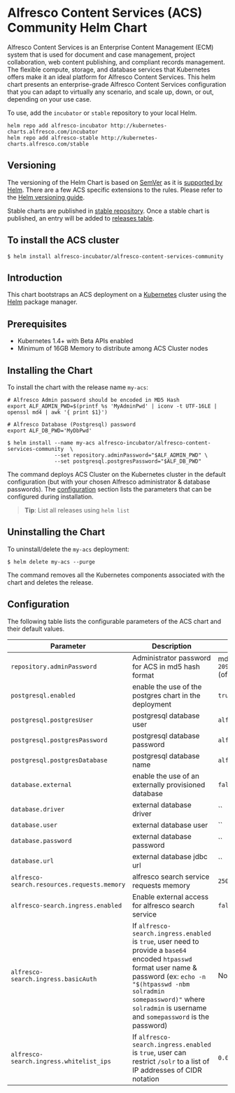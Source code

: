 # Alfresco Content Services (ACS) Community Helm Chart

Alfresco Content Services is an Enterprise Content Management (ECM) system that is used for document and case management, project collaboration, web content publishing, and compliant records management.  The flexible compute, storage, and database services that Kubernetes offers make it an ideal platform for Alfresco Content Services. This helm chart presents an enterprise-grade Alfresco Content Services configuration that you can adapt to virtually any scenario, and scale up, down, or out, depending on your use case.

To use, add the `incubator` or `stable` repository to your local Helm.
```console
helm repo add alfresco-incubator http://kubernetes-charts.alfresco.com/incubator
helm repo add alfresco-stable http://kubernetes-charts.alfresco.com/stable
```
## Versioning

The versioning of the Helm Chart is based on [SemVer](https://semver.org/) as it is [supported by Helm](https://docs.helm.sh/developing_charts/#charts-and-versioning). There are a few ACS specific extensions to the rules. Please refer to the [Helm versioning guide](https://github.com/Alfresco/acs-deployment/blob/master/docs/helm-versioning.md).

Stable charts are published in [stable repository](http://kubernetes-charts.alfresco.com/stable). Once a stable chart is published, an entry will be added to [releases table](../../docs/helm-chart-releases.md).

## To install the ACS cluster

```console
$ helm install alfresco-incubator/alfresco-content-services-community
```

## Introduction

This chart bootstraps an ACS deployment on a [Kubernetes](http://kubernetes.io) cluster using the [Helm](https://helm.sh) package manager.

## Prerequisites
  - Kubernetes 1.4+ with Beta APIs enabled
  - Minimum of 16GB Memory to distribute among ACS Cluster nodes

## Installing the Chart

To install the chart with the release name `my-acs`:

```console
# Alfresco Admin password should be encoded in MD5 Hash
export ALF_ADMIN_PWD=$(printf %s 'MyAdminPwd' | iconv -t UTF-16LE | openssl md4 | awk '{ print $1}')

# Alfresco Database (Postgresql) password
export ALF_DB_PWD='MyDbPwd'

$ helm install --name my-acs alfresco-incubator/alfresco-content-services-community  \
               --set repository.adminPassword="$ALF_ADMIN_PWD" \
               --set postgresql.postgresPassword="$ALF_DB_PWD"
```

The command deploys ACS Cluster on the Kubernetes cluster in the default configuration (but with your chosen Alfresco administrator & database passwords). The [configuration](#configuration) section lists the parameters that can be configured during installation.

> **Tip**: List all releases using `helm list`

## Uninstalling the Chart

To uninstall/delete the `my-acs` deployment:

```console
$ helm delete my-acs --purge
```

The command removes all the Kubernetes components associated with the chart and deletes the release.

## Configuration

The following table lists the configurable parameters of the ACS chart and their default values.

Parameter | Description | Default
--- | --- | ---
`repository.adminPassword` | Administrator password for ACS in md5 hash format | md5: `209c6174da490caeb422f3fa5a7ae634` (of string `admin`)
`postgresql.enabled` | enable the use of the postgres chart in the deployment | `true`
`postgresql.postgresUser` | postgresql database user | `alfresco`
`postgresql.postgresPassword` | postgresql database password | `alfresco`
`postgresql.postgresDatabase` | postgresql database name | `alfresco`
`database.external` | enable the use of an externally provisioned database | `false`
`database.driver` | external database driver | ``
`database.user` | external database user | ``
`database.password` | external database password | ``
`database.url` | external database jdbc url | ``
`alfresco-search.resources.requests.memory` | alfresco search service requests memory | `250Mi`
`alfresco-search.ingress.enabled` | Enable external access for alfresco search service | `false`
`alfresco-search.ingress.basicAuth` | If `alfresco-search.ingress.enabled` is `true`, user need to provide a `base64` encoded `htpasswd` format user name & password (ex: `echo -n "$(htpasswd -nbm solradmin somepassword)"` where `solradmin` is username and `somepassword` is the password) | None
`alfresco-search.ingress.whitelist_ips` | If `alfresco-search.ingress.enabled` is `true`, user can restrict `/solr` to a list of IP addresses of CIDR notation | `0.0.0.0/0`
